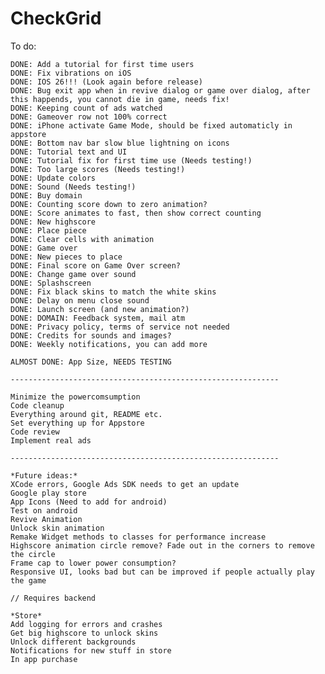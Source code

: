 # CheckGrid

To do:

    DONE: Add a tutorial for first time users
    DONE: Fix vibrations on iOS
    DONE: IOS 26!!! (Look again before release)
    DONE: Bug exit app when in revive dialog or game over dialog, after this happends, you cannot die in game, needs fix!
    DONE: Keeping count of ads watched
    DONE: Gameover row not 100% correct
    DONE: iPhone activate Game Mode, should be fixed automaticly in appstore
    DONE: Bottom nav bar slow blue lightning on icons
    DONE: Tutorial text and UI
    DONE: Tutorial fix for first time use (Needs testing!)
    DONE: Too large scores (Needs testing!)
    DONE: Update colors 
    DONE: Sound (Needs testing!)
    DONE: Buy domain
    DONE: Counting score down to zero animation?
    DONE: Score animates to fast, then show correct counting
    DONE: New highscore
    DONE: Place piece
    DONE: Clear cells with animation
    DONE: Game over
    DONE: New pieces to place
    DONE: Final score on Game Over screen?
    DONE: Change game over sound
    DONE: Splashscreen
    DONE: Fix black skins to match the white skins
    DONE: Delay on menu close sound
    DONE: Launch screen (and new animation?)
    DONE: DOMAIN: Feedback system, mail atm
    DONE: Privacy policy, terms of service not needed
    DONE: Credits for sounds and images?
    DONE: Weekly notifications, you can add more
    
    ALMOST DONE: App Size, NEEDS TESTING

    ------------------------------------------------------------

    Minimize the powercomsumption
    Code cleanup
    Everything around git, README etc.
    Set everything up for Appstore
    Code review
    Implement real ads

    ------------------------------------------------------------

    *Future ideas:*
    XCode errors, Google Ads SDK needs to get an update
    Google play store
    App Icons (Need to add for android)
    Test on android
    Revive Animation
    Unlock skin animation
    Remake Widget methods to classes for performance increase
    Highscore animation circle remove? Fade out in the corners to remove the circle
    Frame cap to lower power consumption?
    Responsive UI, looks bad but can be improved if people actually play the game

    // Requires backend

    *Store*
    Add logging for errors and crashes
    Get big highscore to unlock skins
    Unlock different backgrounds
    Notifications for new stuff in store
    In app purchase

